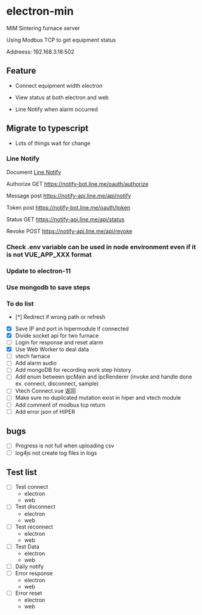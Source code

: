 # electron-min

MIM Sintering furnace server

Using Modbus TCP to get equipment status

Addreess: 192.168.3.18:502

## Feature

* Connect equipment width electron

* View status at both electron and web

* Line Notify when alarm occurred

## Migrate to typescript

* Lots of things wait for change

### Line Notify

Document [Line Notify](https://notify-bot.line.me/doc/en/)

Authorize GET https://notify-bot.line.me/oauth/authorize

Message post https://notify-api.line.me/api/notify

Token post https://notify-bot.line.me/oauth/token

Status GET https://notify-api.line.me/api/status
 
Revoke POST https://notify-api.line.me/api/revoke


### Check .env variable can be used in node environment even if it is not VUE_APP_XXX format


### Update to electron-11

### Use mongodb to save steps

### To do list 

* [*] Redirect if wrong path or refresh
* [x] Save IP and port in hipermodule if connected
* [x] Divide socket api for two furnace
* [ ] Login for response and reset alarm 
* [x] Use Web Worker to deal data
* [ ] vtech farnace 
* [ ] Add alarm audio 
* [ ] Add mongoDB for recording work step history 
* [ ] Add enum between ipcMain and ipcRenderer (invoke and handle done ex. connect, disconnect, sample)
* [ ] Vtech Connect.vue 返回
* [ ] Make sure no duplicated mutation exist in hiper and vtech module
* [ ] Add comment of modbus tcp return
* [ ] Add error json of HIPER

## bugs
* [ ] Progress is not full when uploading csv
* [ ] log4js not create log files in logs

## Test list 
* [ ] Test connect 
    * electron
    * web
* [ ] Test disconnect
    * electron
    * web
* [ ] Test reconnect
    * electron
    * web
* [ ] Test Data
    * electron
    * web
* [ ] Daily notify
* [ ] Error response
    * electron
    * web
* [ ] Error reset
    * electron
    * web

